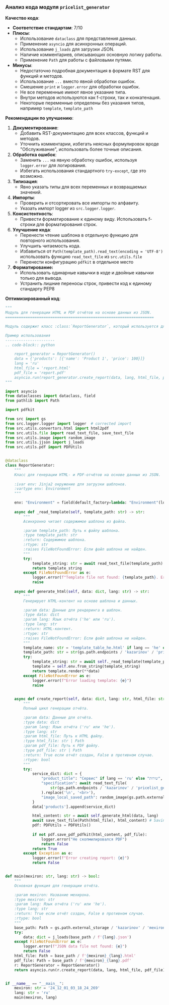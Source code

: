 ### Анализ кода модуля `pricelist_generator`

**Качество кода**:

- **Соответствие стандартам**: 7/10
- **Плюсы**:
    - Использование `dataclass` для представления данных.
    - Применение `asyncio` для асинхронных операций.
    - Использование `j_loads` для загрузки JSON.
    - Наличие комментариев, описывающих основную логику работы.
    - Применение `Path` для работы с файловыми путями.
- **Минусы**:
    - Недостаточно подробная документация в формате RST для функций и методов.
    - Использование `...` вместо явной обработки ошибок.
    - Смешение `print` и `logger.error` для обработки ошибок.
    - Не все переменные имеют явное указание типа.
    - Внутри методов используются как f-строки, так и конкатенация.
    - Некоторые переменные определены без указания типов, например `template`, `template_path`

**Рекомендации по улучшению**:

1.  **Документирование**:
    - Добавить RST-документацию для всех классов, функций и методов.
    - Уточнить комментарии, избегать неясных формулировок вроде "Обслуживание", использовать более точные описания.
2.  **Обработка ошибок**:
    - Заменить `...` на явную обработку ошибок, используя `logger.error` для логирования.
    - Избегать использования стандартного `try-except`, где это возможно.
3.  **Типизация**:
    - Явно указать типы для всех переменных и возвращаемых значений.
4.  **Импорты**:
    - Проверить и отсортировать все импорты по алфавиту.
    - Указать импорт logger из `src.logger.logger`.
5.  **Консистентность**:
    - Привести форматирование к единому виду. Использовать f-строки для форматирования строк.
6.  **Улучшение кода**:
    - Перенести чтение шаблона в отдельную функцию для повторного использования.
    - Улучшить читаемость кода.
    - Избавиться от  `Path(template_path).read_text(encoding = 'UTF-8')` использовать функцию `read_text_file` из `src.utils.file`
    - Перенести конфигурацию `pdfkit` в отдельное место
7.  **Форматирование:**
    - Использовать одинарные кавычки в коде и двойные кавычки только для вывода.
    - Устранить лишние переносы строк, привести код к единому стандарту PEP8

**Оптимизированный код**:

```python
"""
Модуль для генерации HTML и PDF отчётов на основе данных из JSON.
==================================================================

Модуль содержит класс :class:`ReportGenerator`, который используется для создания отчётов в формате HTML и PDF.

Пример использования
----------------------
.. code-block:: python

    report_generator = ReportGenerator()
    data = {'products': [{'name': 'Product 1', 'price': 100}]}
    lang = 'ru'
    html_file = 'report.html'
    pdf_file = 'report.pdf'
    asyncio.run(report_generator.create_report(data, lang, html_file, pdf_file))
"""

import asyncio
from dataclasses import dataclass, field
from pathlib import Path

import pdfkit

from src import gs
from src.logger.logger import logger  # corrected import
from src.utils.convertors.html import html2pdf
from src.utils.file import read_text_file, save_text_file
from src.utils.image import random_image
from src.utils.jjson import j_loads
from src.utils.pdf import PDFUtils


@dataclass
class ReportGenerator:
    """
    Класс для генерации HTML- и PDF-отчётов на основе данных из JSON.
    
    :ivar env: Jinja2 окружение для загрузки шаблонов.
    :vartype env: Environment
    """

    env: "Environment" = field(default_factory=lambda: "Environment"(loader="FileSystemLoader"('.')))
    
    async def _read_template(self, template_path: str) -> str:
        """
        Асинхронно читает содержимое шаблона из файла.

        :param template_path: Путь к файлу шаблона.
        :type template_path: str
        :return: Содержимое шаблона.
        :rtype: str
        :raises FileNotFoundError: Если файл шаблона не найден.
        """
        try:
            template_string: str = await read_text_file(template_path)
            return template_string
        except FileNotFoundError as e:
            logger.error(f"Template file not found: {template_path}. Error: {e}")
            raise
    
    async def generate_html(self, data: dict, lang: str) -> str:
        """
        Генерирует HTML-контент на основе шаблона и данных.

        :param data: Данные для рендеринга в шаблон.
        :type data: dict
        :param lang: Язык отчёта ('he' или 'ru').
        :type lang: str
        :return: HTML-контент.
        :rtype: str
        :raises FileNotFoundError: Если файл шаблона не найден.
        """
        template_name: str = 'template_table_he.html' if lang == 'he' else 'template_table_ru.html'
        template_path: str = str(gs.path.endpoints / 'kazarinov' / 'pricelist_generator' / 'templates' / template_name)
        try:
            template_string: str = await self._read_template(template_path) # Reading template
            template = self.env.from_string(template_string)
            return template.render(**data)
        except FileNotFoundError as e:
            logger.error(f"Error loading template: {e}")
            raise
        

    async def create_report(self, data: dict, lang: str, html_file: str | Path, pdf_file: str | Path) -> bool:
        """
        Полный цикл генерации отчёта.

        :param data: Данные для отчёта.
        :type data: dict
        :param lang: Язык отчёта ('ru' или 'he').
        :type lang: str
        :param html_file: Путь к HTML файлу.
        :type html_file: str | Path
        :param pdf_file: Путь к PDF файлу.
        :type pdf_file: str | Path
        :return: True если отчёт создан, False в противном случае.
        :rtype: bool
        """
        try:
            service_dict: dict = {
                "product_title": "Сервис" if lang == 'ru' else "שירות",
                "specification": await read_text_file(
                    str(gs.path.endpoints / 'kazarinov' / 'pricelist_generator' / 'templates' / f'service_as_product_{lang}.html')
                ).replace('\n', '<br>'),
                "image_local_saved_path": random_image(gs.path.external_storage / 'kazarinov' / 'converted_images')
            }
            data['products'].append(service_dict)

            html_content: str = await self.generate_html(data, lang)
            await save_text_file(Path(html_file), html_content) # Saving HTML content
            pdf: PDFUtils = PDFUtils()
            
            if not pdf.save_pdf_pdfkit(html_content, pdf_file):
                logger.error("Не скопмилировался PDF")
                return False
            return True
        except Exception as e:
            logger.error(f"Error creating report: {e}")
            return False


def main(mexiron: str, lang: str) -> bool:
    """
    Основная функция для генерации отчёта.

    :param mexiron: Название мехирона.
    :type mexiron: str
    :param lang: Язык отчёта ('ru' или 'he').
    :type lang: str
    :return: True если отчёт создан, False в противном случае.
    :rtype: bool
    """
    base_path: Path = gs.path.external_storage / 'kazarinov' / 'mexironim' / mexiron
    try:
        data: dict = j_loads(base_path / f'{lang}.json')
    except FileNotFoundError as e:
        logger.error(f"JSON data file not found: {e}")
        return False
    html_file: Path = base_path / f'{mexiron}_{lang}.html'
    pdf_file: Path = base_path / f'{mexiron}_{lang}.pdf'
    r: ReportGenerator = ReportGenerator()
    return asyncio.run(r.create_report(data, lang, html_file, pdf_file))


if __name__ == "__main__":
    mexiron: str = '24_12_01_03_18_24_269'
    lang: str = 'ru'
    main(mexiron, lang)
